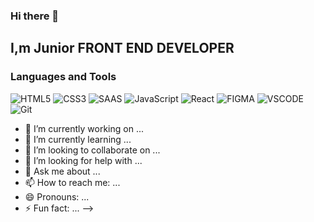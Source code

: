### Hi there 👋

## I,m Junior FRONT END DEVELOPER

### Languages and Tools

![HTML5](https://img.shields.io/badge/-HTML-ec3e0e?style=for-the-badge&logo=HTML5&logoColor=fff)
![CSS3](https://img.shields.io/badge/-CSS3-0f72b5?style=for-the-badge&logo=CSS3&logoColor=fff)
![SAAS](https://img.shields.io/badge/Sass-CC6699?style=for-the-badge&logo=Sass&logoColor=fff)
![JavaScript](https://img.shields.io/badge/-JavaScript-e4cf0e?style=for-the-badge&logo=JavaScript&logoColor=fff)
![React](https://img.shields.io/badge/-ReactJS-11c9ee?style=for-the-badge&logo=React&logoColor=fff)
![FIGMA](https://img.shields.io/badge/Figma-F24E1E?style=for-the-badge&logo=figma&logoColor=fff)
![VSCODE](https://img.shields.io/badge/VSCode-1f425f?style=for-the-badge&logo=visualstudiocode&logoColor=fff)
![Git](https://img.shields.io/badge/-Git-0f72b5?style=for-the-badge&logo=Git&logoColor=fff?logoWidth=40?logo=data:image/png;base64,…)

- 🔭 I’m currently working on ...
- 🌱 I’m currently learning ...
- 👯 I’m looking to collaborate on ...
- 🤔 I’m looking for help with ...
- 💬 Ask me about ...
- 📫 How to reach me: ...
- 😄 Pronouns: ...
- ⚡ Fun fact: ...
  -->
